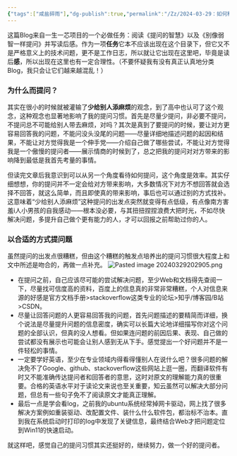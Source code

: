 ```yaml
---
{"tags":["咸盐碎雨"],"dg-publish":true,"permalink":"/Zz/2024-03-29：如何科学地提问/","dgPassFrontmatter":true}
---
```


这篇Blog来自一生一芯项目的一个必做任务：阅读《提问的智慧》以及《别像弱智一样提问》并写读后感。作为一项**任务**它本不应该出现在这个目录下，但它又不是严格意义上的技术问题，更不是工作日志，所以就让它出现在这里吧，毕竟是读后**感**，所以出现在这里也有一定合理性。（不要怀疑我有没有真正认真地分类Blog，我只会让它们越来越混乱！）

### 为什么而提问？
其实在很小的时候就被灌输了**少给别人添麻烦**的观念，到了高中也认可了这个观念，这种观念也显著地影响了我的提问习惯。首先是尽量少提问，非必要不提问，不提问总不可能给别人带去麻烦，对吗？其次是真到了要提问的时候，要让对方更容易回答我的问题，不能问没头没尾的问题——尽量详细地描述问题的起因和结果，不能让对方觉得我是一个伸手党——介绍自己做了哪些尝试，不能让对方觉得我是一个傲慢的提问者——展示情商的时候到了，总之把我的提问对对方带来的影响降到最低是我首先考量的事情。

但读完文章后我意识到可以从另一个角度看待如何提问，这个角度是效率。其实仔细想想，你的提问并不一定会给对方带来影响，大多数情况下对方不想回答就会选择不回答，就这么简单，而且即使真的带来影响，事后也可以通过别的方式找补。这意味着“少给别人添麻烦”这种提问的出发点突然就变得有点低级，有点像南方害羞i人小男孩的自我感动——根本没必要，与其扭扭捏捏浪费大把时光，不如尽快解决问题，多提升自己做个更有能力的人，才可以回报之前帮助过你的人。

### 以合适的方式提问题
虽然提问的出发点很糟糕，但由这个糟糕的触发点培养出的提问习惯很大程度上和文中所述是吻合的，再做一点补充。
![Pasted image 20240329202905.png](/img/user/Zz/imgs/Pasted%20image%2020240329202905.png)

* 在提问之前，自己应该尽可能的尝试解决问题，至少Web和文档得先查阅一下，尽量找可信度高的资料，百度上的信息真的非常非常糟糕，个人对信息来源的好感是官方文档手册>stackoverflow这类专业的论坛>知乎/博客园/B站>CSDN。
* 尽量让回答问题的人更容易回答我的问题，首先问题描述的要精简而详细，换个说法是尽量提升问题的信息密度，确实可以长篇大论地详细描写你对这个问题的全部认识，但真的没人想看。但如果连问题的前因后果、表现、自己做的尝试都没有展示也可能会让别人感到无从下手。感觉提出一个好问题并不是一件轻松的事情。
* 一定要学好英语，至少在专业领域内得看得懂别人在说什么吧？很多问题的解决免不了Google、github、stackoverflow这些网站上逛一圈，而翻译软件有时又不能准确传达提问者和回答者的意思，这时对原文的理解能力真的很重要。合格的英语水平对于读论文来说也至关重要，知云虽然可以解决大部分问题，但总有一些句子免不了阅读原文才能真正理解。
* 最后一点是学会看log，之前我的ubuntu系统经常掉网卡驱动，网上找了很多解决方案例如重装驱动、改配置文件、装什么什么软件包，都治标不治本。直到我在系统启动时打印的log中发现了关键信息，最终结合Web才把问题定位到Win11的快速启动。

就这样吧，感觉自己的提问习惯其实还挺好的，继续努力，做一个好的提问者。